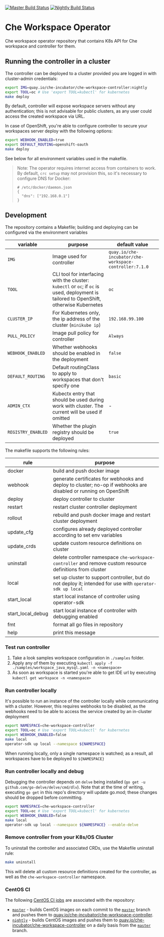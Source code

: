 [![Master Build Status](https://ci.centos.org/buildStatus/icon?subject=master&job=devtools-che-workspace-operator-build-master/)](https://ci.centos.org/view/Devtools/job/devtools-che-workspace-operator-build-master/)
[![Nightly Build Status](https://ci.centos.org/buildStatus/icon?subject=nightly&job=devtools-che-workspace-operator-nightly/)](https://ci.centos.org/view/Devtools/job/devtools-che-workspace-operator-nightly/)

# Che Workspace Operator

Che workspace operator repository that contains K8s API for Che workspace and controller for them.

## Running the controller in a cluster

The controller can be deployed to a cluster provided you are logged in with cluster-admin credentials:

```bash
export IMG=quay.io/che-incubator/che-workspace-controller:nightly
export TOOL=oc # Use 'export TOOL=kubectl' for kubernetes
make deploy
```

By default, controller will expose workspace servers without any authentication; this is not advisable for public clusters, as any user could access the created workspace via URL.

In case of OpenShift, you're able to configure controller to secure your workspaces server deploy with the following options:

```bash
export WEBHOOK_ENABLED=true
export DEFAULT_ROUTING=openshift-oauth
make deploy
```

See below for all environment variables used in the makefile.

> Note: The operator requires internet access from containers to work. By default, `crc setup` may not provision this, so it's necessary to configure DNS for Docker:
> ```
> # /etc/docker/daemon.json
> {
>   "dns": ["192.168.0.1"]
> }
> ```

## Development

The repository contains a Makefile; building and deploying can be configured via the environment variables

|variable|purpose|default value|
|---|---|---|
| `IMG` | Image used for controller | `quay.io/che-incubator/che-workspace-controller:7.1.0` |
| `TOOL` | CLI tool for interfacing with the cluster: `kubectl` or `oc`; if `oc` is used, deployment is tailored to OpenShift, otherwise Kubernetes | `oc` |
| `CLUSTER_IP` | For Kubernetes only, the ip address of the cluster (`minikube ip`) | `192.168.99.100` |
| `PULL_POLICY` | Image pull policy for controller | `Always` |
| `WEBHOOK_ENABLED` | Whether webhooks should be enabled in the deployment | `false` |
| `DEFAULT_ROUTING` | Default routingClass to apply to workspaces that don't specify one | `basic` |
| `ADMIN_CTX` | Kubectx entry that should be used during work with cluster. The current will be used if omitted |-|
| `REGISTRY_ENABLED` | Whether the plugin registry should be deployed | `true` |

The makefile supports the following rules:

|rule|purpose|
|---|---|
| docker | build and push docker image |
| webhook | generate certificates for webhooks and deploy to cluster; no-op if webhooks are disabled or running on OpenShift |
| deploy | deploy controller to cluster |
| restart | restart cluster controller deployment |
| rollout | rebuild and push docker image and restart cluster deployment |
| update_cfg | configures already deployed controller according to set env variables |
| update_crds | update custom resource definitions on cluster |
| uninstall | delete controller namespace `che-workspace-controller` and remove custom resource definitions from cluster |
| local | set up cluster to support controller, but do not deploy it; intended for use with `operator-sdk up local` |
| start_local | start local instance of controller using operator-sdk |
| start_local_debug | start local instance of controller with debugging enabled |
| fmt | format all go files in repository |
| help | print this message |

### Test run controller
1. Take a look samples workspace configuration in `./samples` folder.
2. Apply any of them by executing `kubectl apply -f ./samples/workspace_java_mysql.yaml -n <namespace>`
3. As soon as workspace is started you're able to get IDE url by executing `kubectl get workspace -n <namespace>`

### Run controller locally
It's possible to run an instance of the controller locally while communicating with a cluster. However, this requires webhooks to be disabled, as the webhooks need to be able to access the service created by an in-cluster deployment

```bash
export NAMESPACE=che-workspace-controller
export TOOL=oc # Use 'export TOOL=kubectl' for kubernetes
export WEBHOOK_ENABLED=false
make local
operator-sdk up local --namespace ${NAMESPACE}
```

When running locally, only a single namespace is watched; as a result, all workspaces have to be deployed to `${NAMESPACE}`

### Run controller locally and debug
Debugging the controller depends on `delve` being installed (`go get -u github.com/go-delve/delve/cmd/dlv`). Note that at the time of writing, executing `go get` in this repo's directory will update go.mod; these changes should be dropped before committing.

```bash
export NAMESPACE=che-workspace-controller
export TOOL=oc # Use 'export TOOL=kubectl' for kubernetes
export WEBHOOK_ENABLED=false
make local
operator-sdk up local --namespace ${NAMESPACE} --enable-delve
```

### Remove controller from your K8s/OS Cluster
To uninstall the controller and associated CRDs, use the Makefile uninstall rule:
```bash
make uninstall
```
This will delete all custom resource definitions created for the controller, as well as the `che-workspace-controller` namespace.

### CentOS CI
The following [CentOS CI jobs](https://ci.centos.org/) are associated with the repository:

- [`master`](https://ci.centos.org/job/devtools-che-workspace-operator-build-master/) - builds CentOS images on each commit to the [`master`](https://github.com/che-incubator/che-workspace-operator/tree/master) branch and pushes them to [quay.io/che-incubator/che-workspace-controller](https://quay.io/repository/che-incubator/che-workspace-controller).
- [`nightly`](https://ci.centos.org/job/devtools-che-workspace-operator-nightly/) - builds CentOS images and pushes them to [quay.io/che-incubator/che-workspace-controller](https://quay.io/repository/che-incubator/che-workspace-controller) on a daily basis from the [`master`](https://github.com/che-incubator/che-workspace-operator/tree/master) branch.
